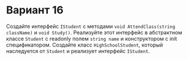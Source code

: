 # Вариант 16
Создайте интерфейс `IStudent` с методами `void AttendClass(string className)` и `void Study()`. Реализуйте этот интерфейс в абстрактном классе `Student` с readonly полем `string name` и конструктором с init спецификатором. Создайте класс `HighSchoolStudent`, который наследуется от `Student` и реализует интерфейс `IStudent`.
